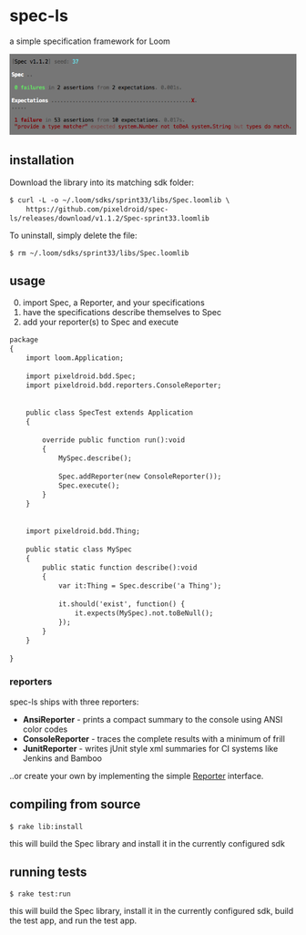spec-ls
=======

a simple specification framework for Loom

![spec-ls screenshot](terminal.png)


## installation

Download the library into its matching sdk folder:

```console
$ curl -L -o ~/.loom/sdks/sprint33/libs/Spec.loomlib \
    https://github.com/pixeldroid/spec-ls/releases/download/v1.1.2/Spec-sprint33.loomlib
```

To uninstall, simply delete the file:

```console
$ rm ~/.loom/sdks/sprint33/libs/Spec.loomlib
```


## usage

0. import Spec, a Reporter, and your specifications
0. have the specifications describe themselves to Spec
0. add your reporter(s) to Spec and execute

```ls
package
{
    import loom.Application;

    import pixeldroid.bdd.Spec;
    import pixeldroid.bdd.reporters.ConsoleReporter;


    public class SpecTest extends Application
    {

        override public function run():void
        {
            MySpec.describe();

            Spec.addReporter(new ConsoleReporter());
            Spec.execute();
        }
    }


    import pixeldroid.bdd.Thing;

    public static class MySpec
    {
        public static function describe():void
        {
            var it:Thing = Spec.describe('a Thing');

            it.should('exist', function() {
                it.expects(MySpec).not.toBeNull();
            });
        }
    }

}
```

### reporters

spec-ls ships with three reporters:

* **AnsiReporter** - prints a compact summary to the console using ANSI color codes
* **ConsoleReporter** - traces the complete results with a minimum of frill
* **JunitReporter** - writes jUnit style xml summaries for CI systems like Jenkins and Bamboo

..or create your own by implementing the simple [Reporter][Reporter.ls] interface.


## compiling from source

```console
$ rake lib:install
```

this will build the Spec library and install it in the currently configured sdk


## running tests

```console
$ rake test:run
```

this will build the Spec library, install it in the currently configured sdk, build the test app, and run the test app.


[Reporter.ls]: https://github.com/pixeldroid/spec-ls/blob/master/lib/src/pixeldroid/bdd/Reporter.ls "Reporter.ls"
